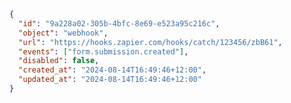 ```json {% process=false filename="Response" %}
{
  "id": "9a228a02-305b-4bfc-8e69-e523a95c216c",
  "object": "webhook",
  "url": "https://hooks.zapier.com/hooks/catch/123456/zbB61",
  "events": ["form.submission.created"],
  "disabled": false,
  "created_at": "2024-08-14T16:49:46+12:00",
  "updated_at": "2024-08-14T16:49:46+12:00"
}
```
